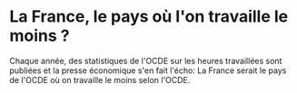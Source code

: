 # La France, le pays où l'on travaille le moins ?

Chaque année, des statistiques de l'OCDE sur les heures travaillées sont publiées et la presse économique s'en fait l'écho: La France serait le pays de l'OCDE où on travaille le moins selon l'OCDE.


